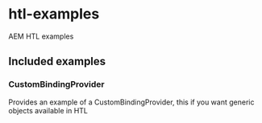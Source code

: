 # htl-examples
AEM HTL examples

## Included examples

### CustomBindingProvider
Provides an example of a CustomBindingProvider, this if you want generic objects available in HTL
